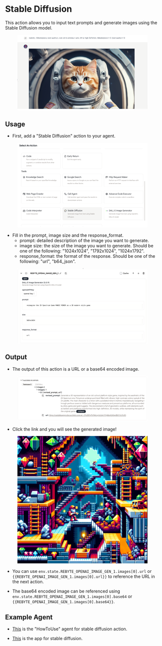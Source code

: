 # Stable Diffusion

This action allows you to input text prompts and generate images using the Stable Diffusion model.

<figure><img src="../../../../images/sd-1.png"></figure>

## Usage

* First, add a "Stable Diffusion" action to your agent.

<figure><img src="../../../../images/sd-2.png"></figure>

* Fill in the prompt, image size and the response_format.
  * prompt: detailed description of the image you want to generate.
  * image size: the size of the image you want to generate. Should be one of the following: "1024x1024", "1792x1024", "1024x1792".
  * response_format: the format of the response. Should be one of the following: "url", "b64_json".
  
<figure><img src="../../../../images/sd-3.png"></figure>
  
## Output 

* The output of this action is a URL or a base64 encoded image.

<figure><img src="../../../../images/sd-4.png"></figure>

* Click the link and you will see the generated image!

<figure><img src="../../../../images/sd-5.png"></figure>

* You can use `env.state.REBYTE_OPENAI_IMAGE_GEN_1.images[0].url` or `{{REBYTE_OPENAI_IMAGE_GEN_1.images[0].url}}` to reference the URL in the next action. 
  
* The base64 encoded image can be referenced using `env.state.REBYTE_OPENAI_IMAGE_GEN_1.images[0].base64` or `{{REBYTE_OPENAI_IMAGE_GEN_1.images[0].base64}}`.

## Example Agent

* [This](https://rebyte.ai/p/21b2295005587a5375d8/callable/3396e0e83a81396c1ba7/editor) is the "HowToUse" agent for stable diffusion action.

* [This](https://rebyte.ai/copilot/c359f8a71fa2e7c6264a/session/d67c8195be) is the app for stable diffusion.